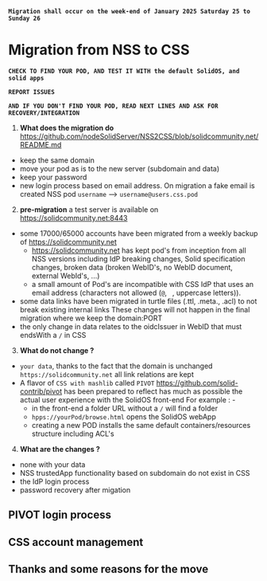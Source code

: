 **`Migration shall occur on the week-end of January 2025 Saturday 25 to Sunday 26`**


# Migration from NSS to CSS
**`CHECK TO FIND YOUR POD, AND TEST IT WITH the default SolidOS, and solid apps`**

**`REPORT ISSUES`**

**`AND IF YOU DON'T FIND YOUR POD, READ NEXT LINES AND ASK FOR RECOVERY/INTEGRATION`**


1. **What does the migration do** https://github.com/nodeSolidServer/NSS2CSS/blob/solidcommunity.net/README.md
  - keep the same domain
  - move your pod as is to the new server (subdomain and data)
  - keep your password
  - new login process based on email address.
    On migration a fake email is created NSS pod `username` --> `username@users.css.pod` 

2. **pre-migration** a test server is available on https://solidcommunity.net:8443
  - some 17000/65000 accounts have been migrated from a weekly backup of https://solidcommunity.net
    - https://solidcommunity.net has kept pod's from inception from all NSS versions including IdP breaking changes, Solid specification changes, broken data (broken WebID's, no WebID document, external WebId's, ...)
    - a small amount of Pod's are incompatible with CSS IdP that uses an email address (characters not allowed (`@`, ` `, uppercase letters)).
  - some data links have been migrated in turtle files (.ttl, .meta., .acl) to not break existing internal links
    These changes will not happen in the final migration where we keep the domain:PORT
  - the only change in data relates to the oidcIssuer in WebID that must endsWith a `/` in CSS
3. **What do not change ?**
  - `your data`, thanks to the fact that the domain is unchanged `https://solidcommunity.net` all link relations are kept
  - A flavor of `CSS with mashlib` called `PIVOT` https://github.com/solid-contrib/pivot has been prepared to reflect has much as possible the actual user experience with the SolidOS front-end
    For example : - 
    - in the front-end a folder URL without a `/` will find a folder
    - `hpps://yourPod/browse.html` opens the SolidOS webApp
    - creating a new POD installs the same default containers/resources structure including ACL's
4. **What are the changes ?**
  - none with your data
  - NSS trustedApp functionality based on subdomain do not exist in CSS
  - the IdP login process
  - password recovery after migation


## PIVOT login process
## CSS account management
## Thanks and some reasons for the move

